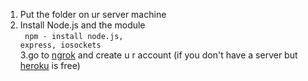 1. Put the folder on ur server machine
2. Install Node.js and the module<br>
<code> npm - install node.js, express, iosockets</code><br>
3.go to <a href="#">ngrok</a> and create u r account (if you don't have a server but <a href="#">heroku</a> is free)
